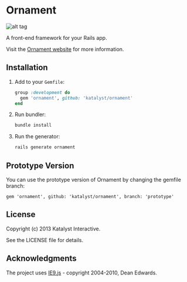 Ornament
========

![alt tag](https://raw.github.com/chris-teague/ornament/blob/prototype-develop/boarnament.jpg)

A front-end framework for your Rails app.

Visit the [Ornament website](http://ornament.katalyst.com.au/) for more information.

Installation
------------

1.  Add to your `Gemfile`:

    ```ruby
    group :development do
      gem 'ornament', github: 'katalyst/ornament'
    end
    ```

1.  Run bundler:

    ```bash
    bundle install
    ```

1.  Run the generator:

    ```bash
    rails generate ornament
    ```

Prototype Version
-----------------

You can use the prototype version of Ornament by changing the gemfile branch:

```
gem 'ornament', github: 'katalyst/ornament', branch: 'prototype'
```

License
-------

Copyright (c) 2013 Katalyst Interactive.

See the LICENSE file for details.

Acknowledgments
---------------

The project uses [IE9.js](http://code.google.com/p/ie7-js/) - copyright 2004-2010, Dean Edwards.
